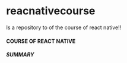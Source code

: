 # reacnativecourse
Is a repository to of the course of react native!!

#### COURSE OF REACT NATIVE

##### SUMMARY